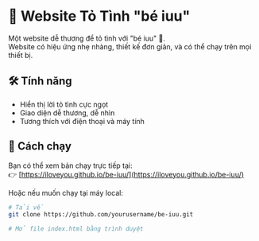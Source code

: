 # 💖 Website Tỏ Tình "bé iuu"

Một website dễ thương để tỏ tình với "bé iuu" 🥰.  
Website có hiệu ứng nhẹ nhàng, thiết kế đơn giản, và có thể chạy trên mọi thiết bị.

## 🛠 Tính năng

- Hiển thị lời tỏ tình cực ngọt
- Giao diện dễ thương, dễ nhìn
- Tương thích với điện thoại và máy tính

## 🚀 Cách chạy

Bạn có thể xem bản chạy trực tiếp tại:  
👉 [https://iloveyou.github.io/be-iuu/](https://iloveyou.github.io/be-iuu/)

Hoặc nếu muốn chạy tại máy local:

```bash
# Tải về
git clone https://github.com/yourusername/be-iuu.git

# Mở file index.html bằng trình duyệt
